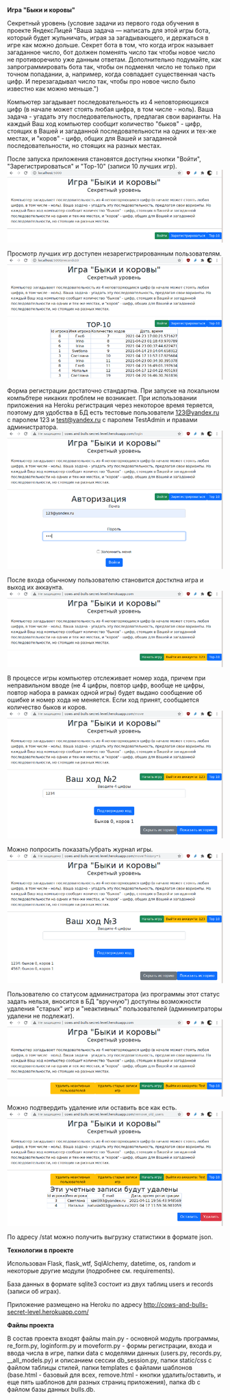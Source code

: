__Игра "Быки и коровы"__

Секретный уровень (условие задачи из первого года обучения в проекте ЯндексЛицей "Ваша задача — написать для этой игры бота, который будет жульничать, играя за загадывающего, и держаться в игре как можно дольше. Секрет бота в том, что когда игрок называет загаданное число, бот должен поменять число так чтобы новое число не противоречило уже данным ответам.
 Дополнительно подумайте, как запрограммировать бота так, чтобы он подменял число не только при точном попадании, а, например, когда совпадает существенная часть цифр. И перезагадывал число так, чтобы про новое число было известно как можно меньше.")
 
Компьютер загадывает последовательность из 4 неповторяющихся цифр (в начале может стоять любая цифра, в том числе - ноль). Ваша задача - угадать эту последовательность, предлагая свои варианты. На каждый Ваш ход компьютер сообщит количество "быков" - цифр, стоящих в Вашей и загаданной последовательности на одних и тех-же местах, и "коров" - цифр, общих для Вашей и загаданной последовательности, но стоящих на разных местах.

После запуска приложения становятся доступны кнопки "Войти", "Зарегистрироваться" и "Тор-10" (записи 10 лучших игр).
![Внешний вид основного окна](pictures/Screen1.png)

Просмотр лучших игр доступен незарегистрированным пользователям.
![ТОР-10](pictures/Screen2.png)

Форма регистрации достаточно стандартна. При запуске на локальном компьбтере никаких проблем не возникает. При использовании приложения на Heroku регистрация через некоторое время теряется, поэтому для удобства в БД есть тестовые пользователи 123@yandex.ru с паролем 123 и test@yandex.ru с паролем TestAdmin и правами администратора.
![Стандартный пользователь - вход](pictures/Screen4.png)

После входа обычному пользователю становится досткпна игра и выход их аккаунта.
![Внешний вид окна для зарегистрированного пользователя](pictures/Screen5.png)

В процессе игры компьютер отслеживает номер хода, причем при неправильном вводе (не 4 цифры, повтор цифр, вообще не цифры, повтор набора в рамках одной игры) будет выдано сообщение об ошибке и номер хода не меняется. Если ход принят, сообщается количество быков и коров.
![Ход игры](pictures/Screen7.png)

Можно попросить показать/убрать журнал игры.
![ход игры](pictures/Screen8.png)

Пользователю со статусом администратора (из программы этот статус задать нельзя, вносится в БД "вручную") доступны возможности удаления "старых" игр и "неактивных" пользователей (админимтраторы удалени не подлежат).
![Возможности админимтратора](pictures/Screen9.png)

Можно подтвердить удаление или оставить все как есть.
![Возможности админимтратора](pictures/Screen10.png)

По адресу /stat можно получить выгрузку статистики в формате json.

__Технологии в проекте__

Использован Flask, flask_wtf, SqlAlchemy, datetime, os, random и некоторые другие модули (подробнее см. requirements).

База данных в формате sqlite3 состоит из двух таблиц users и records (записи об играх).

Приложение размещено на Heroku по адресу http://cows-and-bulls-secret-level.herokuapp.com/

__Файлы проекта__

В состав проекта входят файлы main.py - основной модуль программы, re_form.py, loginform.py и moveform.py - формы регистрации, входа и ввода числа в игре, папки data с моделями данных (users.py, records.py, __all_models.py) и описанием сессии db_session.py, папки static/css с файлом таблицы стилей, папки templates с файлами шаблонов (base.html - базовый для всех, remove.html - кнопки удалить/оставить, и еще пять шаблонов для разных страниц приложения), папка db с файлом базы данных bulls.db.
